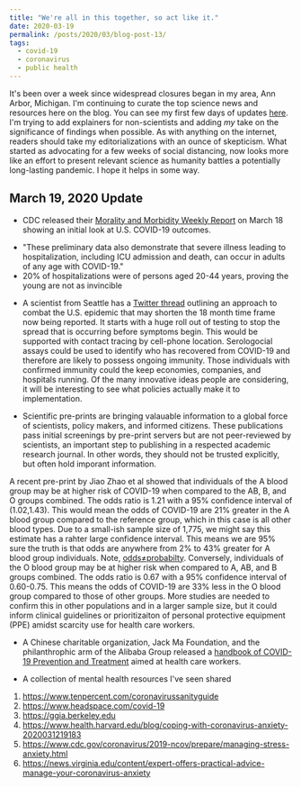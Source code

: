 ```yaml
---
title: "We're all in this together, so act like it."
date: 2020-03-19
permalink: /posts/2020/03/blog-post-13/
tags:
  - covid-19
  - coronavirus
  - public health
---
```


It's been over a week since widespread closures began in my area, Ann Arbor, Michigan. I'm continuing to curate the top science news and resources here on the blog. You can see my first few days of updates [here](http://www.brookewolford.com/posts/2020/03/blog-post-12/). I'm trying to add explainers for non-scientists and adding *my* take on the significance of findings when possible. As with anything on the internet, readers should take my editorializations with an ounce of skepticism. What started as advocating for a few weeks of social distancing, now looks more like an effort to present relevant science as humanity battles a potentially long-lasting pandemic. I hope it helps in some way.

## March 19, 2020 Update

* CDC released their [Morality and Morbidity Weekly Report](https://www.cdc.gov/mmwr/volumes/69/wr/mm6912e2.htm) on March 18 showing an initial look at U.S. COVID-19 outcomes.
- "These preliminary data also demonstrate that severe illness leading to hospitalization, including ICU admission and death, can occur in adults of any age with COVID-19." 
- 20% of hospitalizations were of persons aged 20-44 years, proving the young are not as invincible 

* A scientist from Seattle has a [Twitter thread](https://mobile.twitter.com/trvrb/status/1240444821593944064) outlining an approach to combat the U.S. epidemic that may shorten the 18 month time frame now being reported. It starts with a huge roll out of testing to stop the spread that is occurring before symptoms begin. This would be supported with contact tracing by cell-phone location. Serologocial assays could be used to identify who has recovered from COVID-19 and therefore are likely to possess ongoing immunity. Those individuals with confirmed immunity could the keep economies, companies, and hospitals running. Of the many innovative ideas people are considering, it will be interesting to see what policies actually make it to implementation.

* Scientific pre-prints are bringing valauable information to a global force of scientists, policy makers, and informed citizens. These publications pass initial screenings by pre-print servers but are not peer-reviewed by scientists, an important step to publishing in a respected academic research journal. In other words, they should not be trusted explicitly, but often hold imporant information. 

A recent pre-print by Jiao Zhao et al showed that individuals of the A blood group may be at higher risk of COVID-19 when compared to the AB, B, and O groups combined. The odds ratio is 1.21 with a 95% confidence interval of (1.02,1.43). This would mean the odds of COVID-19 are 21% greater in the A blood group compared to the reference group, which in this case is all other blood types. Due to a small-ish sample size of 1,775, we might say this estimate has a rahter large confidence interval. This means we are 95% sure the truth is that odds are anywhere from 2% to 43% greater for A blood group individuals. Note, [odds≠probabilty](https://towardsdatascience.com/are-you-mixing-up-odds-with-probability-5f2d385fa890). Conversely, individuals of the O blood group may be at higher risk when compared to A, AB, and B groups combined. The odds ratio is 0.67 with a 95% confidence interval of 0.60-0.75. This means the odds of COVID-19 are 33% less in the O blood group compared to those of other groups.  More studies are needed to confirm this in other populations and in a larger sample size, but it could inform clinical guidelines or prioritizaiton of personal protective equipment (PPE) amidst scarcity use for health care workers.

* A Chinese charitable organization, Jack Ma Foundation, and the philanthrophic arm of the Alibaba Group released a [handbook of COVID-19 Prevention and Treatment](https://covid-19.alibabacloud.com) aimed at health care workers.

* A collection of mental health resources I've seen shared
1. https://www.tenpercent.com/coronavirussanityguide
2. https://www.headspace.com/covid-19
3. https://ggia.berkeley.edu
4. https://www.health.harvard.edu/blog/coping-with-coronavirus-anxiety-2020031219183
5. https://www.cdc.gov/coronavirus/2019-ncov/prepare/managing-stress-anxiety.html
6. https://news.virginia.edu/content/expert-offers-practical-advice-manage-your-coronavirus-anxiety 
